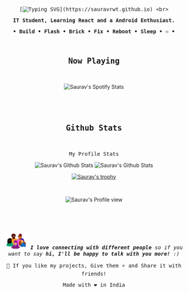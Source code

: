 <!-- My profile -->
<div align="center">
  <samp><br>

[![Typing SVG](https://readme-typing-svg.demolab.com?font=Ratspace&size=30&pause=1000&color=CBB279&center=true&vCenter=true&width=1000&height=100&lines=•+हर+हर+महादेव+•;I+am+Saurav+Rawat.)](https://sauravrwt.github.io)
<br>
<p><b>IT Student, Learning React and a Android Enthusiast.</b></p>
<p><b>• Build • Flash • Brick • Fix • Reboot • Sleep • ♾️ •</b></p>
  </samp>
</div>

<!-- Now Playing -->
<br><div align="center">
<samp><h2>Now Playing</h2></samp><br>

![Saurav's Spotify Stats](https://spotify-recently-played-readme.vercel.app/api?user=31yhbuia3m5aa5vkzebrgk7rujly&count=2&unique=true)
</div>
<br>

<!-- Github Stats -->
<br><div align="center">
<samp><h2>Github Stats</h2></samp><br> 
   
  <!-- <details align="center">
    <summary> -->
  <samp>My Profile Stats</samp></summary><br>

![Saurav's Github Stats](https://github-readme-stats.vercel.app/api?username=SauRavRwT&show_icons=true&theme=transparent&title_color=537188&text_color=E1D4BB&icon_color=CBB279&hide_border=true)
![Saurav's Github Stats](https://github-readme-streak-stats.herokuapp.com?user=SauRavRwT&amp;hide_border=true&amp;dates=537188&amp;currStreakNum=CBB279&amp;sideLabels=E1D4BB&amp;sideNums=537188&amp;fire=CBB279&amp;stroke=537188&amp;ring=537188&amp;background=FFFFFF00)

[![Saurav's trophy](https://github-profile-trophy.vercel.app/?username=SauRavRwT&theme=onedark)](https://github.com/SauRavRwT/)
  <!-- </details> -->

<div align="center"><br>

![Saurav's Profile view](https://komarev.com/ghpvc/?username=SauRavRwT&label=Visitors&color=537188&style=flat)
<br></div><br>
  
<!-- Ways to reach me -->
<br><div align="center"><samp>
<img src="https://github.com/SauRavRwT/SauRavRwT/blob/main/assets/friends.gif" width="60">
<em><b> I love connecting with different people</b> so if you want to say <b>hi, I'll be happy to talk with you more!</b> :)
</em><br>
<p>💙 If you like my projects, Give them ⭐ and Share it with friends!</p>
<p>Made with ❤️ in India</p>
</samp></div>
